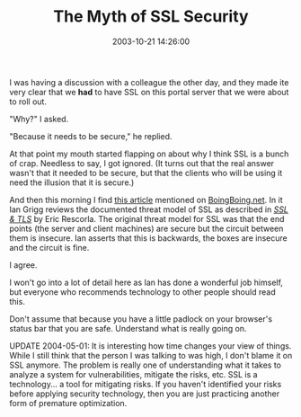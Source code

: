 ﻿---
layout: post
title: "The Myth of SSL Security"
comments: false
date: 2003-10-21 14:26:00
updated: 2004-05-01 16:40:00
categories:
 - Technology
subtext-id: e84834d5-9fcb-4a44-a7e9-0ebba74e5081
alias: /blog/The-Myth-of-SSL-Security.aspx
---


I was having a discussion with a colleague the other day, and they made ite very clear that we **had** to have SSL on this portal server that we were about to roll out.

"Why?" I asked.

"Because it needs to be secure," he replied.

At that point my mouth started flapping on about why I think SSL is a bunch of crap. Needless to say, I got ignored. (It turns out that the real answer wasn't that it needed to be secure, but that the clients who will be using it need the illusion that it is secure.)

And then this morning I find [this article](http://www.mail-archive.com/cryptography%40metzdowd.com/msg01276.html) mentioned on [BoingBoing.net](http://boingboing.net/). In it Ian Grigg reviews the documented threat model of SSL as described in _[SSL & TLS](http://www.iang.org/ssl/rescorla_1.html)_ by Eric Rescorla. The original threat model for SSL was that the end points (the server and client machines) are secure but the circuit between them is insecure. Ian asserts that this is backwards, the boxes are insecure and the circuit is fine.

I agree.

I won't go into a lot of detail here as Ian has done a wonderful job himself, but everyone who recommends technology to other people should read this.

Don't assume that because you have a little padlock on your browser's status bar that you are safe. Understand what is really going on.

UPDATE 2004-05-01: It is interesting how time changes your view of things. While I still think that the person I was talking to was high, I don't blame it on SSL anymore. The problem is really one of understanding what it takes to analyze a system for vulnerabilities, mitigate the risks, etc. SSL is a technology... a tool for mitigating risks. If you haven't identified your risks before applying security technology, then you are just practicing another form of premature optimization.

